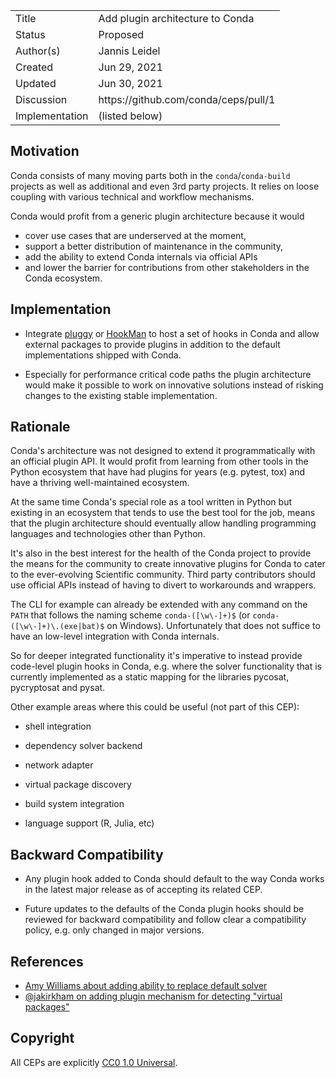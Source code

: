 
<table>
<tr><td> Title </td><td> Add plugin architecture to Conda </td>
<tr><td> Status </td><td> Proposed </td></tr>
<tr><td> Author(s) </td><td> Jannis Leidel <jleidel@anaconda.com></td></tr>
<tr><td> Created </td><td> Jun 29, 2021</td></tr>
<tr><td> Updated </td><td> Jun 30, 2021</td></tr>
<tr><td> Discussion </td><td> https://github.com/conda/ceps/pull/1 </td></tr>
<tr><td> Implementation </td><td> (listed below) </td></tr>
</table>

## Motivation

Conda consists of many moving parts both in the `conda`/`conda-build`
projects as well as additional and even 3rd party projects. It relies
on loose coupling with various technical and workflow mechanisms.

Conda would profit from a generic plugin architecture because it would

* cover use cases that are underserved at the moment,
* support a better distribution of maintenance in the community,
* add the ability to extend Conda internals via official APIs
* and lower the barrier for contributions from other stakeholders
  in the Conda ecosystem.

## Implementation

* Integrate [pluggy](https://pluggy.readthedocs.io/) or
  [HookMan](https://github.com/ESSS/hookman) to host a set of hooks
  in Conda and allow external packages to provide plugins
  in addition to the default implementations shipped with Conda.

* Especially for performance critical code paths the plugin
  architecture would make it possible to work on innovative
  solutions instead of risking changes to the existing stable
  implementation.

## Rationale

Conda's architecture was not designed to extend it programmatically
with an official plugin API. It would profit from learning from
other tools in the Python ecosystem that have had plugins for years
(e.g. pytest, tox) and have a thriving well-maintained ecosystem.

At the same time Conda's special role as a tool written in Python
but existing in an ecosystem that tends to use the best tool for the
job, means that the plugin architecture should eventually
allow handling programming languages and technologies other than
Python.

It's also in the best interest for the health of the Conda project
to provide the means for the community to create innovative plugins for
Conda to cater to the ever-evolving Scientific community. Third
party contributors should use official APIs instead of having to
divert to workarounds and wrappers.

The CLI for example can already be extended with any command on the
`PATH` that follows the naming scheme `conda-([\w\-]+)$`
(or `conda-([\w\-]+)\.(exe|bat)$` on Windows). Unfortunately that
does not suffice to have an low-level integration with Conda internals.

So for deeper integrated functionality it's imperative to instead
provide code-level plugin hooks in Conda, e.g. where the solver
functionality that is currently implemented as a static mapping
for the libraries pycosat, pycryptosat and pysat.

Other example areas where this could be useful (not part of this CEP):

* shell integration

* dependency solver backend

* network adapter

* virtual package discovery

* build system integration

* language support (R, Julia, etc)

## Backward Compatibility

* Any plugin hook added to Conda should default to the way Conda works in
  the latest major release as of accepting its related CEP.

* Future updates to the defaults of the Conda plugin hooks should be
  reviewed for backward compatibility and follow clear a compatibility
  policy, e.g. only changed in major versions.

## References

* [Amy Williams about adding ability to replace default solver](https://github.com/conda/conda/issues/10271)
* [@jakirkham on adding plugin mechanism for detecting "virtual packages"](https://github.com/conda/conda/issues/10131)

## Copyright

All CEPs are explicitly [CC0 1.0 Universal](https://creativecommons.org/publicdomain/zero/1.0/).
